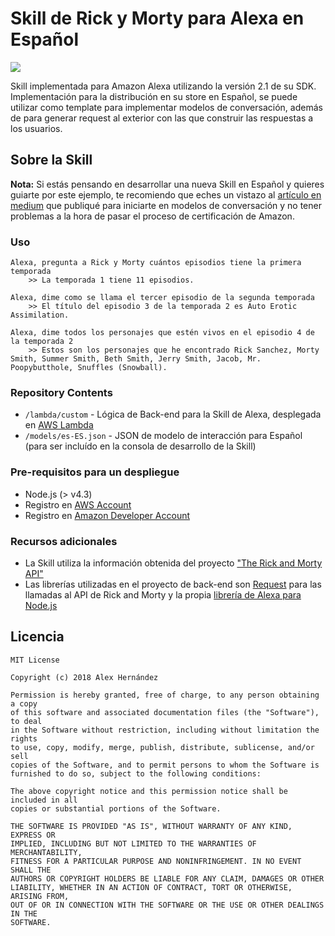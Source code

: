 #  Skill de Rick y Morty para Alexa en Español

<img src="https://vignette.wikia.nocookie.net/rickandmorty/images/2/27/Pocket_mortys_banner.jpg" />

Skill implementada para Amazon Alexa utilizando la versión 2.1 de su SDK. Implementación para la distribución en su store en Español, se puede utilizar como template para implementar modelos de conversación, además de para generar request al exterior con las que construir las respuestas a los usuarios.

## Sobre la Skill

**Nota:** Si estás pensando en desarrollar una nueva Skill en Español y quieres guiarte por este ejemplo, te recomiendo que eches un vistazo al [artículo en medium](https://planetachatbot.com/conversacion-alexa-espanol-6e90ae9401b) que publiqué para iniciarte en modelos de conversación y no tener problemas a la hora de pasar el proceso de certificación de Amazon.

### Uso

```text
Alexa, pregunta a Rick y Morty cuántos episodios tiene la primera temporada
	>> La temporada 1 tiene 11 episodios.
```
```text
Alexa, dime como se llama el tercer episodio de la segunda temporada
	>> El título del episodio 3 de la temporada 2 es Auto Erotic Assimilation.
```
```text
Alexa, dime todos los personajes que estén vivos en el episodio 4 de la temporada 2
	>> Estos son los personajes que he encontrado Rick Sanchez, Morty Smith, Summer Smith, Beth Smith, Jerry Smith, Jacob, Mr. Poopybutthole, Snuffles (Snowball).
```

### Repository Contents	

* `/lambda/custom` - Lógica de Back-end para la Skill de Alexa, desplegada en [AWS Lambda](https://aws.amazon.com/lambda/)
* `/models/es-ES.json` - JSON de modelo de interacción para Español (para ser incluído en la consola de desarrollo de la Skill)

### Pre-requisitos para un despliegue

* Node.js (> v4.3)
* Registro en [AWS Account](https://aws.amazon.com/)
* Registro en [Amazon Developer Account](https://developer.amazon.com/)

### Recursos adicionales

* La Skill utiliza la información obtenida del proyecto ["The Rick and Morty API"](https://rickandmortyapi.com/)
* Las librerías utilizadas en el proyecto de back-end son [Request](https://github.com/request/request) para las llamadas al API de Rick and Morty y la propia [librería de Alexa para Node.js](https://www.npmjs.com/package/ask-sdk) 

## Licencia

    MIT License

    Copyright (c) 2018 Alex Hernández

    Permission is hereby granted, free of charge, to any person obtaining a copy
    of this software and associated documentation files (the "Software"), to deal
    in the Software without restriction, including without limitation the rights
    to use, copy, modify, merge, publish, distribute, sublicense, and/or sell
    copies of the Software, and to permit persons to whom the Software is
    furnished to do so, subject to the following conditions:

    The above copyright notice and this permission notice shall be included in all
    copies or substantial portions of the Software.

    THE SOFTWARE IS PROVIDED "AS IS", WITHOUT WARRANTY OF ANY KIND, EXPRESS OR
    IMPLIED, INCLUDING BUT NOT LIMITED TO THE WARRANTIES OF MERCHANTABILITY,
    FITNESS FOR A PARTICULAR PURPOSE AND NONINFRINGEMENT. IN NO EVENT SHALL THE
    AUTHORS OR COPYRIGHT HOLDERS BE LIABLE FOR ANY CLAIM, DAMAGES OR OTHER
    LIABILITY, WHETHER IN AN ACTION OF CONTRACT, TORT OR OTHERWISE, ARISING FROM,
    OUT OF OR IN CONNECTION WITH THE SOFTWARE OR THE USE OR OTHER DEALINGS IN THE
    SOFTWARE.

